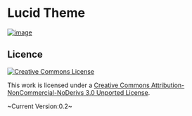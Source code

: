 Lucid Theme
===========
[![image](https://i.cloudup.com/WYiPc6EKGG.png)](https://cloudup.com/cNv9PsCMRlC)


Licence
---------------
[![Creative Commons License](http://i.creativecommons.org/l/by-nc-nd/3.0/88x31.png)](http://creativecommons.org/licenses/by-nc-nd/3.0/deed.en_US)

This work is licensed under a [Creative Commons Attribution-NonCommercial-NoDerivs 3.0 Unported License](http://creativecommons.org/licenses/by-nc-nd/3.0/deed.en_US).

~Current Version:0.2~